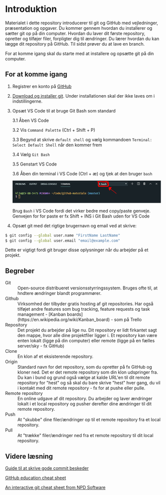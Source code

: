 # Introduktion
Materialet i dette repository introducerer til git og GitHub med vejledninger, præsentation og opgaver. Du kommer gennem hvordan du installerer og sætter git op på din computer. Hvordan du laver dit første repository, opretter og tilføjer filer, forpligter dig til ændringer. Du lærer hvordan du kan lægge dit repository på GitHub. Til sidst prøver du at lave en branch.

For at komme igang skal du starte med at installere og opsætte git på din computer.

## For at komme igang

1. Registrer en konto på [GitHub](www.github.com)
2. [Download og installer git](https://git-scm.com/). Under installationen skal der ikke laves om i indstillingerne.
3. Opsæt VS Code til at bruge Git Bash som standard

    3.1 Åben VS Code

    3.2 Vis `Command Palette` (Ctrl + Shift + P)

    3.3 Begynd at skrive `default shell` og vælg kommandoen `Terminal: Select Default Shell` når den kommer frem

    3.4 Vælg `Git Bash`

    3.5 Genstart VS Code

    3.6 Åben din terminal i VS Code (Ctrl + æ) og tjek at den bruger `bash` 
        
    ![Der skal stå bash i øverste højre hjørne i terminalen](./assets/bash-check.png)

    Brug `Bash` i VS Code fordi det virker bedre med copy/paste genveje. Genvejen for for paste er fx Shift + INS i Git Bash uden for VS Code

4. Opsæt git med det rigtige brugernavn og email ved at skrive:
``` bash
$ git config --global user.name "FirstName LastName"
$ git config --global user.email "email@example.com"
```
Dette er vigtigt fordi git bruger disse oplysninger når du arbejder på et projekt.

## Begreber

<dl>
  <dt>Git</dt>
  <dd>Open-source distribueret versionsstyrringssystem. Bruges ofte til, at hndtere ændringer blandt programmører. </dd>
  <dt>Github</dt>
  <dd>Virksomhed der tilbyder gratis hosting af git repositories. Har også tilføjet andre features som bug tracking, feature requests og task management - [Kanban boards](https://en.wikipedia.org/wiki/Kanban_board) - som på Trello</dd>
  <dt>Repository</dt>
  <dd>Det projekt du arbejder på lige nu. Dit repository er lidt firkantet sagt den mappe, hvor alle dine projektfiler ligger i. Et repository kan være enten lokalt (ligge på din computer) eller remote (ligge på en fælles server/sky - fx GitHub)</dd>
  <dt>Clone</dt>
  <dd>En klon af et eksisterende repository. </dd>
  <dt>Origin</dt>
  <dd>Standard navn for det repository, som du opretter på fx GitHub og kloner ned. Det er det remote repository som din klon udspringer fra. Du kan i bund og grund også vælge at kalde URL'en til dit remote repository for "hest" og så skal du bare skrive "hest" hver gang, du vil i kontakt med dit remote repository - fx for at pushe eller pulle.</dd>
  <dt>Remote repository</dt>
  <dd>En online udgave af dit repository. Du arbejder og laver ændringer lokalt i et local repository og pusher derefter dine ændringer til dit remote repository.</dd>
    <dt>Push</dt>
    <dd>At "skubbe" dine filer/ændringer op til et remote repository fra et local repository.</dd>
    <dt>Pull</dt>
    <dd>At "trække" filer/ændringer ned fra et remote repository til dit local repository.</dd>
</dl>


## Videre læsning

[Guide til at skrive gode commit beskeder](https://chris.beams.io/posts/git-commit/)

[GitHub education cheat sheet](https://education.github.com/git-cheat-sheet-education.pdf)

[An interactive git cheat sheet from NPD Software](https://ndpsoftware.com/git-cheatsheet.html)
